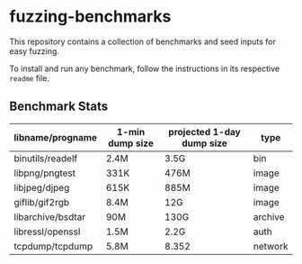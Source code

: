# fuzzing-benchmarks

This repository contains a collection of benchmarks and seed inputs for easy fuzzing. 

To install and run any benchmark, follow the instructions in its respective `readme` file.


## Benchmark Stats

libname/progname | 1-min dump size | projected 1-day dump size | type 
--- | --- | --- | --- 
binutils/readelf | 2.4M | 3.5G | bin 
libpng/pngtest | 331K |	476M | image 
libjpeg/djpeg |	615K | 	885M | image 
giflib/gif2rgb | 8.4M |	12G	| image
libarchive/bsdtar | 90M	| 130G | archive	
libressl/openssl |1.5M | 2.2G |	auth
tcpdump/tcpdump	| 5.8M | 8.352 | network	
